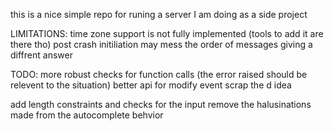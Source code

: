 this is a nice simple repo for runing a server I am doing as a side project 

LIMITATIONS:
time zone support is not fully implemented (tools to add it are there tho)
post crash initiliation may mess the order of messages giving a diffrent answer

TODO:
more robust checks for function calls (the error raised should be relevent to the situation)
better api for modify event scrap the d idea

add length constraints and checks for the input 
remove the halusinations made from the autocomplete behvior	
